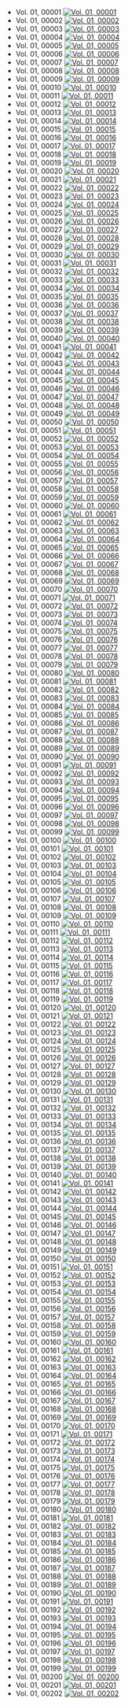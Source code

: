 - Vol. 01, 00001 [ ![Vol. 01, 00001](http://www.homermultitext.org/iipsrv?IIIF=/project/homer/pyramidal/deepzoom/fufolio/camerarius1668/2020a/01_00001.tif/full/150,/0/default.jpg ) ](http://www.homermultitext.org/ict2/index.html?urn=urn:cite2:fufolio:camerarius1668.2020a:01_00001)
- Vol. 01, 00002 [ ![Vol. 01, 00002](http://www.homermultitext.org/iipsrv?IIIF=/project/homer/pyramidal/deepzoom/fufolio/camerarius1668/2020a/01_00002.tif/full/150,/0/default.jpg ) ](http://www.homermultitext.org/ict2/index.html?urn=urn:cite2:fufolio:camerarius1668.2020a:01_00002)
- Vol. 01, 00003 [ ![Vol. 01, 00003](http://www.homermultitext.org/iipsrv?IIIF=/project/homer/pyramidal/deepzoom/fufolio/camerarius1668/2020a/01_00003.tif/full/150,/0/default.jpg ) ](http://www.homermultitext.org/ict2/index.html?urn=urn:cite2:fufolio:camerarius1668.2020a:01_00003)
- Vol. 01, 00004 [ ![Vol. 01, 00004](http://www.homermultitext.org/iipsrv?IIIF=/project/homer/pyramidal/deepzoom/fufolio/camerarius1668/2020a/01_00004.tif/full/150,/0/default.jpg ) ](http://www.homermultitext.org/ict2/index.html?urn=urn:cite2:fufolio:camerarius1668.2020a:01_00004)
- Vol. 01, 00005 [ ![Vol. 01, 00005](http://www.homermultitext.org/iipsrv?IIIF=/project/homer/pyramidal/deepzoom/fufolio/camerarius1668/2020a/01_00005.tif/full/150,/0/default.jpg ) ](http://www.homermultitext.org/ict2/index.html?urn=urn:cite2:fufolio:camerarius1668.2020a:01_00005)
- Vol. 01, 00006 [ ![Vol. 01, 00006](http://www.homermultitext.org/iipsrv?IIIF=/project/homer/pyramidal/deepzoom/fufolio/camerarius1668/2020a/01_00006.tif/full/150,/0/default.jpg ) ](http://www.homermultitext.org/ict2/index.html?urn=urn:cite2:fufolio:camerarius1668.2020a:01_00006)
- Vol. 01, 00007 [ ![Vol. 01, 00007](http://www.homermultitext.org/iipsrv?IIIF=/project/homer/pyramidal/deepzoom/fufolio/camerarius1668/2020a/01_00007.tif/full/150,/0/default.jpg ) ](http://www.homermultitext.org/ict2/index.html?urn=urn:cite2:fufolio:camerarius1668.2020a:01_00007)
- Vol. 01, 00008 [ ![Vol. 01, 00008](http://www.homermultitext.org/iipsrv?IIIF=/project/homer/pyramidal/deepzoom/fufolio/camerarius1668/2020a/01_00008.tif/full/150,/0/default.jpg ) ](http://www.homermultitext.org/ict2/index.html?urn=urn:cite2:fufolio:camerarius1668.2020a:01_00008)
- Vol. 01, 00009 [ ![Vol. 01, 00009](http://www.homermultitext.org/iipsrv?IIIF=/project/homer/pyramidal/deepzoom/fufolio/camerarius1668/2020a/01_00009.tif/full/150,/0/default.jpg ) ](http://www.homermultitext.org/ict2/index.html?urn=urn:cite2:fufolio:camerarius1668.2020a:01_00009)
- Vol. 01, 00010 [ ![Vol. 01, 00010](http://www.homermultitext.org/iipsrv?IIIF=/project/homer/pyramidal/deepzoom/fufolio/camerarius1668/2020a/01_00010.tif/full/150,/0/default.jpg ) ](http://www.homermultitext.org/ict2/index.html?urn=urn:cite2:fufolio:camerarius1668.2020a:01_00010)
- Vol. 01, 00011 [ ![Vol. 01, 00011](http://www.homermultitext.org/iipsrv?IIIF=/project/homer/pyramidal/deepzoom/fufolio/camerarius1668/2020a/01_00011.tif/full/150,/0/default.jpg ) ](http://www.homermultitext.org/ict2/index.html?urn=urn:cite2:fufolio:camerarius1668.2020a:01_00011)
- Vol. 01, 00012 [ ![Vol. 01, 00012](http://www.homermultitext.org/iipsrv?IIIF=/project/homer/pyramidal/deepzoom/fufolio/camerarius1668/2020a/01_00012.tif/full/150,/0/default.jpg ) ](http://www.homermultitext.org/ict2/index.html?urn=urn:cite2:fufolio:camerarius1668.2020a:01_00012)
- Vol. 01, 00013 [ ![Vol. 01, 00013](http://www.homermultitext.org/iipsrv?IIIF=/project/homer/pyramidal/deepzoom/fufolio/camerarius1668/2020a/01_00013.tif/full/150,/0/default.jpg ) ](http://www.homermultitext.org/ict2/index.html?urn=urn:cite2:fufolio:camerarius1668.2020a:01_00013)
- Vol. 01, 00014 [ ![Vol. 01, 00014](http://www.homermultitext.org/iipsrv?IIIF=/project/homer/pyramidal/deepzoom/fufolio/camerarius1668/2020a/01_00014.tif/full/150,/0/default.jpg ) ](http://www.homermultitext.org/ict2/index.html?urn=urn:cite2:fufolio:camerarius1668.2020a:01_00014)
- Vol. 01, 00015 [ ![Vol. 01, 00015](http://www.homermultitext.org/iipsrv?IIIF=/project/homer/pyramidal/deepzoom/fufolio/camerarius1668/2020a/01_00015.tif/full/150,/0/default.jpg ) ](http://www.homermultitext.org/ict2/index.html?urn=urn:cite2:fufolio:camerarius1668.2020a:01_00015)
- Vol. 01, 00016 [ ![Vol. 01, 00016](http://www.homermultitext.org/iipsrv?IIIF=/project/homer/pyramidal/deepzoom/fufolio/camerarius1668/2020a/01_00016.tif/full/150,/0/default.jpg ) ](http://www.homermultitext.org/ict2/index.html?urn=urn:cite2:fufolio:camerarius1668.2020a:01_00016)
- Vol. 01, 00017 [ ![Vol. 01, 00017](http://www.homermultitext.org/iipsrv?IIIF=/project/homer/pyramidal/deepzoom/fufolio/camerarius1668/2020a/01_00017.tif/full/150,/0/default.jpg ) ](http://www.homermultitext.org/ict2/index.html?urn=urn:cite2:fufolio:camerarius1668.2020a:01_00017)
- Vol. 01, 00018 [ ![Vol. 01, 00018](http://www.homermultitext.org/iipsrv?IIIF=/project/homer/pyramidal/deepzoom/fufolio/camerarius1668/2020a/01_00018.tif/full/150,/0/default.jpg ) ](http://www.homermultitext.org/ict2/index.html?urn=urn:cite2:fufolio:camerarius1668.2020a:01_00018)
- Vol. 01, 00019 [ ![Vol. 01, 00019](http://www.homermultitext.org/iipsrv?IIIF=/project/homer/pyramidal/deepzoom/fufolio/camerarius1668/2020a/01_00019.tif/full/150,/0/default.jpg ) ](http://www.homermultitext.org/ict2/index.html?urn=urn:cite2:fufolio:camerarius1668.2020a:01_00019)
- Vol. 01, 00020 [ ![Vol. 01, 00020](http://www.homermultitext.org/iipsrv?IIIF=/project/homer/pyramidal/deepzoom/fufolio/camerarius1668/2020a/01_00020.tif/full/150,/0/default.jpg ) ](http://www.homermultitext.org/ict2/index.html?urn=urn:cite2:fufolio:camerarius1668.2020a:01_00020)
- Vol. 01, 00021 [ ![Vol. 01, 00021](http://www.homermultitext.org/iipsrv?IIIF=/project/homer/pyramidal/deepzoom/fufolio/camerarius1668/2020a/01_00021.tif/full/150,/0/default.jpg ) ](http://www.homermultitext.org/ict2/index.html?urn=urn:cite2:fufolio:camerarius1668.2020a:01_00021)
- Vol. 01, 00022 [ ![Vol. 01, 00022](http://www.homermultitext.org/iipsrv?IIIF=/project/homer/pyramidal/deepzoom/fufolio/camerarius1668/2020a/01_00022.tif/full/150,/0/default.jpg ) ](http://www.homermultitext.org/ict2/index.html?urn=urn:cite2:fufolio:camerarius1668.2020a:01_00022)
- Vol. 01, 00023 [ ![Vol. 01, 00023](http://www.homermultitext.org/iipsrv?IIIF=/project/homer/pyramidal/deepzoom/fufolio/camerarius1668/2020a/01_00023.tif/full/150,/0/default.jpg ) ](http://www.homermultitext.org/ict2/index.html?urn=urn:cite2:fufolio:camerarius1668.2020a:01_00023)
- Vol. 01, 00024 [ ![Vol. 01, 00024](http://www.homermultitext.org/iipsrv?IIIF=/project/homer/pyramidal/deepzoom/fufolio/camerarius1668/2020a/01_00024.tif/full/150,/0/default.jpg ) ](http://www.homermultitext.org/ict2/index.html?urn=urn:cite2:fufolio:camerarius1668.2020a:01_00024)
- Vol. 01, 00025 [ ![Vol. 01, 00025](http://www.homermultitext.org/iipsrv?IIIF=/project/homer/pyramidal/deepzoom/fufolio/camerarius1668/2020a/01_00025.tif/full/150,/0/default.jpg ) ](http://www.homermultitext.org/ict2/index.html?urn=urn:cite2:fufolio:camerarius1668.2020a:01_00025)
- Vol. 01, 00026 [ ![Vol. 01, 00026](http://www.homermultitext.org/iipsrv?IIIF=/project/homer/pyramidal/deepzoom/fufolio/camerarius1668/2020a/01_00026.tif/full/150,/0/default.jpg ) ](http://www.homermultitext.org/ict2/index.html?urn=urn:cite2:fufolio:camerarius1668.2020a:01_00026)
- Vol. 01, 00027 [ ![Vol. 01, 00027](http://www.homermultitext.org/iipsrv?IIIF=/project/homer/pyramidal/deepzoom/fufolio/camerarius1668/2020a/01_00027.tif/full/150,/0/default.jpg ) ](http://www.homermultitext.org/ict2/index.html?urn=urn:cite2:fufolio:camerarius1668.2020a:01_00027)
- Vol. 01, 00028 [ ![Vol. 01, 00028](http://www.homermultitext.org/iipsrv?IIIF=/project/homer/pyramidal/deepzoom/fufolio/camerarius1668/2020a/01_00028.tif/full/150,/0/default.jpg ) ](http://www.homermultitext.org/ict2/index.html?urn=urn:cite2:fufolio:camerarius1668.2020a:01_00028)
- Vol. 01, 00029 [ ![Vol. 01, 00029](http://www.homermultitext.org/iipsrv?IIIF=/project/homer/pyramidal/deepzoom/fufolio/camerarius1668/2020a/01_00029.tif/full/150,/0/default.jpg ) ](http://www.homermultitext.org/ict2/index.html?urn=urn:cite2:fufolio:camerarius1668.2020a:01_00029)
- Vol. 01, 00030 [ ![Vol. 01, 00030](http://www.homermultitext.org/iipsrv?IIIF=/project/homer/pyramidal/deepzoom/fufolio/camerarius1668/2020a/01_00030.tif/full/150,/0/default.jpg ) ](http://www.homermultitext.org/ict2/index.html?urn=urn:cite2:fufolio:camerarius1668.2020a:01_00030)
- Vol. 01, 00031 [ ![Vol. 01, 00031](http://www.homermultitext.org/iipsrv?IIIF=/project/homer/pyramidal/deepzoom/fufolio/camerarius1668/2020a/01_00031.tif/full/150,/0/default.jpg ) ](http://www.homermultitext.org/ict2/index.html?urn=urn:cite2:fufolio:camerarius1668.2020a:01_00031)
- Vol. 01, 00032 [ ![Vol. 01, 00032](http://www.homermultitext.org/iipsrv?IIIF=/project/homer/pyramidal/deepzoom/fufolio/camerarius1668/2020a/01_00032.tif/full/150,/0/default.jpg ) ](http://www.homermultitext.org/ict2/index.html?urn=urn:cite2:fufolio:camerarius1668.2020a:01_00032)
- Vol. 01, 00033 [ ![Vol. 01, 00033](http://www.homermultitext.org/iipsrv?IIIF=/project/homer/pyramidal/deepzoom/fufolio/camerarius1668/2020a/01_00033.tif/full/150,/0/default.jpg ) ](http://www.homermultitext.org/ict2/index.html?urn=urn:cite2:fufolio:camerarius1668.2020a:01_00033)
- Vol. 01, 00034 [ ![Vol. 01, 00034](http://www.homermultitext.org/iipsrv?IIIF=/project/homer/pyramidal/deepzoom/fufolio/camerarius1668/2020a/01_00034.tif/full/150,/0/default.jpg ) ](http://www.homermultitext.org/ict2/index.html?urn=urn:cite2:fufolio:camerarius1668.2020a:01_00034)
- Vol. 01, 00035 [ ![Vol. 01, 00035](http://www.homermultitext.org/iipsrv?IIIF=/project/homer/pyramidal/deepzoom/fufolio/camerarius1668/2020a/01_00035.tif/full/150,/0/default.jpg ) ](http://www.homermultitext.org/ict2/index.html?urn=urn:cite2:fufolio:camerarius1668.2020a:01_00035)
- Vol. 01, 00036 [ ![Vol. 01, 00036](http://www.homermultitext.org/iipsrv?IIIF=/project/homer/pyramidal/deepzoom/fufolio/camerarius1668/2020a/01_00036.tif/full/150,/0/default.jpg ) ](http://www.homermultitext.org/ict2/index.html?urn=urn:cite2:fufolio:camerarius1668.2020a:01_00036)
- Vol. 01, 00037 [ ![Vol. 01, 00037](http://www.homermultitext.org/iipsrv?IIIF=/project/homer/pyramidal/deepzoom/fufolio/camerarius1668/2020a/01_00037.tif/full/150,/0/default.jpg ) ](http://www.homermultitext.org/ict2/index.html?urn=urn:cite2:fufolio:camerarius1668.2020a:01_00037)
- Vol. 01, 00038 [ ![Vol. 01, 00038](http://www.homermultitext.org/iipsrv?IIIF=/project/homer/pyramidal/deepzoom/fufolio/camerarius1668/2020a/01_00038.tif/full/150,/0/default.jpg ) ](http://www.homermultitext.org/ict2/index.html?urn=urn:cite2:fufolio:camerarius1668.2020a:01_00038)
- Vol. 01, 00039 [ ![Vol. 01, 00039](http://www.homermultitext.org/iipsrv?IIIF=/project/homer/pyramidal/deepzoom/fufolio/camerarius1668/2020a/01_00039.tif/full/150,/0/default.jpg ) ](http://www.homermultitext.org/ict2/index.html?urn=urn:cite2:fufolio:camerarius1668.2020a:01_00039)
- Vol. 01, 00040 [ ![Vol. 01, 00040](http://www.homermultitext.org/iipsrv?IIIF=/project/homer/pyramidal/deepzoom/fufolio/camerarius1668/2020a/01_00040.tif/full/150,/0/default.jpg ) ](http://www.homermultitext.org/ict2/index.html?urn=urn:cite2:fufolio:camerarius1668.2020a:01_00040)
- Vol. 01, 00041 [ ![Vol. 01, 00041](http://www.homermultitext.org/iipsrv?IIIF=/project/homer/pyramidal/deepzoom/fufolio/camerarius1668/2020a/01_00041.tif/full/150,/0/default.jpg ) ](http://www.homermultitext.org/ict2/index.html?urn=urn:cite2:fufolio:camerarius1668.2020a:01_00041)
- Vol. 01, 00042 [ ![Vol. 01, 00042](http://www.homermultitext.org/iipsrv?IIIF=/project/homer/pyramidal/deepzoom/fufolio/camerarius1668/2020a/01_00042.tif/full/150,/0/default.jpg ) ](http://www.homermultitext.org/ict2/index.html?urn=urn:cite2:fufolio:camerarius1668.2020a:01_00042)
- Vol. 01, 00043 [ ![Vol. 01, 00043](http://www.homermultitext.org/iipsrv?IIIF=/project/homer/pyramidal/deepzoom/fufolio/camerarius1668/2020a/01_00043.tif/full/150,/0/default.jpg ) ](http://www.homermultitext.org/ict2/index.html?urn=urn:cite2:fufolio:camerarius1668.2020a:01_00043)
- Vol. 01, 00044 [ ![Vol. 01, 00044](http://www.homermultitext.org/iipsrv?IIIF=/project/homer/pyramidal/deepzoom/fufolio/camerarius1668/2020a/01_00044.tif/full/150,/0/default.jpg ) ](http://www.homermultitext.org/ict2/index.html?urn=urn:cite2:fufolio:camerarius1668.2020a:01_00044)
- Vol. 01, 00045 [ ![Vol. 01, 00045](http://www.homermultitext.org/iipsrv?IIIF=/project/homer/pyramidal/deepzoom/fufolio/camerarius1668/2020a/01_00045.tif/full/150,/0/default.jpg ) ](http://www.homermultitext.org/ict2/index.html?urn=urn:cite2:fufolio:camerarius1668.2020a:01_00045)
- Vol. 01, 00046 [ ![Vol. 01, 00046](http://www.homermultitext.org/iipsrv?IIIF=/project/homer/pyramidal/deepzoom/fufolio/camerarius1668/2020a/01_00046.tif/full/150,/0/default.jpg ) ](http://www.homermultitext.org/ict2/index.html?urn=urn:cite2:fufolio:camerarius1668.2020a:01_00046)
- Vol. 01, 00047 [ ![Vol. 01, 00047](http://www.homermultitext.org/iipsrv?IIIF=/project/homer/pyramidal/deepzoom/fufolio/camerarius1668/2020a/01_00047.tif/full/150,/0/default.jpg ) ](http://www.homermultitext.org/ict2/index.html?urn=urn:cite2:fufolio:camerarius1668.2020a:01_00047)
- Vol. 01, 00048 [ ![Vol. 01, 00048](http://www.homermultitext.org/iipsrv?IIIF=/project/homer/pyramidal/deepzoom/fufolio/camerarius1668/2020a/01_00048.tif/full/150,/0/default.jpg ) ](http://www.homermultitext.org/ict2/index.html?urn=urn:cite2:fufolio:camerarius1668.2020a:01_00048)
- Vol. 01, 00049 [ ![Vol. 01, 00049](http://www.homermultitext.org/iipsrv?IIIF=/project/homer/pyramidal/deepzoom/fufolio/camerarius1668/2020a/01_00049.tif/full/150,/0/default.jpg ) ](http://www.homermultitext.org/ict2/index.html?urn=urn:cite2:fufolio:camerarius1668.2020a:01_00049)
- Vol. 01, 00050 [ ![Vol. 01, 00050](http://www.homermultitext.org/iipsrv?IIIF=/project/homer/pyramidal/deepzoom/fufolio/camerarius1668/2020a/01_00050.tif/full/150,/0/default.jpg ) ](http://www.homermultitext.org/ict2/index.html?urn=urn:cite2:fufolio:camerarius1668.2020a:01_00050)
- Vol. 01, 00051 [ ![Vol. 01, 00051](http://www.homermultitext.org/iipsrv?IIIF=/project/homer/pyramidal/deepzoom/fufolio/camerarius1668/2020a/01_00051.tif/full/150,/0/default.jpg ) ](http://www.homermultitext.org/ict2/index.html?urn=urn:cite2:fufolio:camerarius1668.2020a:01_00051)
- Vol. 01, 00052 [ ![Vol. 01, 00052](http://www.homermultitext.org/iipsrv?IIIF=/project/homer/pyramidal/deepzoom/fufolio/camerarius1668/2020a/01_00052.tif/full/150,/0/default.jpg ) ](http://www.homermultitext.org/ict2/index.html?urn=urn:cite2:fufolio:camerarius1668.2020a:01_00052)
- Vol. 01, 00053 [ ![Vol. 01, 00053](http://www.homermultitext.org/iipsrv?IIIF=/project/homer/pyramidal/deepzoom/fufolio/camerarius1668/2020a/01_00053.tif/full/150,/0/default.jpg ) ](http://www.homermultitext.org/ict2/index.html?urn=urn:cite2:fufolio:camerarius1668.2020a:01_00053)
- Vol. 01, 00054 [ ![Vol. 01, 00054](http://www.homermultitext.org/iipsrv?IIIF=/project/homer/pyramidal/deepzoom/fufolio/camerarius1668/2020a/01_00054.tif/full/150,/0/default.jpg ) ](http://www.homermultitext.org/ict2/index.html?urn=urn:cite2:fufolio:camerarius1668.2020a:01_00054)
- Vol. 01, 00055 [ ![Vol. 01, 00055](http://www.homermultitext.org/iipsrv?IIIF=/project/homer/pyramidal/deepzoom/fufolio/camerarius1668/2020a/01_00055.tif/full/150,/0/default.jpg ) ](http://www.homermultitext.org/ict2/index.html?urn=urn:cite2:fufolio:camerarius1668.2020a:01_00055)
- Vol. 01, 00056 [ ![Vol. 01, 00056](http://www.homermultitext.org/iipsrv?IIIF=/project/homer/pyramidal/deepzoom/fufolio/camerarius1668/2020a/01_00056.tif/full/150,/0/default.jpg ) ](http://www.homermultitext.org/ict2/index.html?urn=urn:cite2:fufolio:camerarius1668.2020a:01_00056)
- Vol. 01, 00057 [ ![Vol. 01, 00057](http://www.homermultitext.org/iipsrv?IIIF=/project/homer/pyramidal/deepzoom/fufolio/camerarius1668/2020a/01_00057.tif/full/150,/0/default.jpg ) ](http://www.homermultitext.org/ict2/index.html?urn=urn:cite2:fufolio:camerarius1668.2020a:01_00057)
- Vol. 01, 00058 [ ![Vol. 01, 00058](http://www.homermultitext.org/iipsrv?IIIF=/project/homer/pyramidal/deepzoom/fufolio/camerarius1668/2020a/01_00058.tif/full/150,/0/default.jpg ) ](http://www.homermultitext.org/ict2/index.html?urn=urn:cite2:fufolio:camerarius1668.2020a:01_00058)
- Vol. 01, 00059 [ ![Vol. 01, 00059](http://www.homermultitext.org/iipsrv?IIIF=/project/homer/pyramidal/deepzoom/fufolio/camerarius1668/2020a/01_00059.tif/full/150,/0/default.jpg ) ](http://www.homermultitext.org/ict2/index.html?urn=urn:cite2:fufolio:camerarius1668.2020a:01_00059)
- Vol. 01, 00060 [ ![Vol. 01, 00060](http://www.homermultitext.org/iipsrv?IIIF=/project/homer/pyramidal/deepzoom/fufolio/camerarius1668/2020a/01_00060.tif/full/150,/0/default.jpg ) ](http://www.homermultitext.org/ict2/index.html?urn=urn:cite2:fufolio:camerarius1668.2020a:01_00060)
- Vol. 01, 00061 [ ![Vol. 01, 00061](http://www.homermultitext.org/iipsrv?IIIF=/project/homer/pyramidal/deepzoom/fufolio/camerarius1668/2020a/01_00061.tif/full/150,/0/default.jpg ) ](http://www.homermultitext.org/ict2/index.html?urn=urn:cite2:fufolio:camerarius1668.2020a:01_00061)
- Vol. 01, 00062 [ ![Vol. 01, 00062](http://www.homermultitext.org/iipsrv?IIIF=/project/homer/pyramidal/deepzoom/fufolio/camerarius1668/2020a/01_00062.tif/full/150,/0/default.jpg ) ](http://www.homermultitext.org/ict2/index.html?urn=urn:cite2:fufolio:camerarius1668.2020a:01_00062)
- Vol. 01, 00063 [ ![Vol. 01, 00063](http://www.homermultitext.org/iipsrv?IIIF=/project/homer/pyramidal/deepzoom/fufolio/camerarius1668/2020a/01_00063.tif/full/150,/0/default.jpg ) ](http://www.homermultitext.org/ict2/index.html?urn=urn:cite2:fufolio:camerarius1668.2020a:01_00063)
- Vol. 01, 00064 [ ![Vol. 01, 00064](http://www.homermultitext.org/iipsrv?IIIF=/project/homer/pyramidal/deepzoom/fufolio/camerarius1668/2020a/01_00064.tif/full/150,/0/default.jpg ) ](http://www.homermultitext.org/ict2/index.html?urn=urn:cite2:fufolio:camerarius1668.2020a:01_00064)
- Vol. 01, 00065 [ ![Vol. 01, 00065](http://www.homermultitext.org/iipsrv?IIIF=/project/homer/pyramidal/deepzoom/fufolio/camerarius1668/2020a/01_00065.tif/full/150,/0/default.jpg ) ](http://www.homermultitext.org/ict2/index.html?urn=urn:cite2:fufolio:camerarius1668.2020a:01_00065)
- Vol. 01, 00066 [ ![Vol. 01, 00066](http://www.homermultitext.org/iipsrv?IIIF=/project/homer/pyramidal/deepzoom/fufolio/camerarius1668/2020a/01_00066.tif/full/150,/0/default.jpg ) ](http://www.homermultitext.org/ict2/index.html?urn=urn:cite2:fufolio:camerarius1668.2020a:01_00066)
- Vol. 01, 00067 [ ![Vol. 01, 00067](http://www.homermultitext.org/iipsrv?IIIF=/project/homer/pyramidal/deepzoom/fufolio/camerarius1668/2020a/01_00067.tif/full/150,/0/default.jpg ) ](http://www.homermultitext.org/ict2/index.html?urn=urn:cite2:fufolio:camerarius1668.2020a:01_00067)
- Vol. 01, 00068 [ ![Vol. 01, 00068](http://www.homermultitext.org/iipsrv?IIIF=/project/homer/pyramidal/deepzoom/fufolio/camerarius1668/2020a/01_00068.tif/full/150,/0/default.jpg ) ](http://www.homermultitext.org/ict2/index.html?urn=urn:cite2:fufolio:camerarius1668.2020a:01_00068)
- Vol. 01, 00069 [ ![Vol. 01, 00069](http://www.homermultitext.org/iipsrv?IIIF=/project/homer/pyramidal/deepzoom/fufolio/camerarius1668/2020a/01_00069.tif/full/150,/0/default.jpg ) ](http://www.homermultitext.org/ict2/index.html?urn=urn:cite2:fufolio:camerarius1668.2020a:01_00069)
- Vol. 01, 00070 [ ![Vol. 01, 00070](http://www.homermultitext.org/iipsrv?IIIF=/project/homer/pyramidal/deepzoom/fufolio/camerarius1668/2020a/01_00070.tif/full/150,/0/default.jpg ) ](http://www.homermultitext.org/ict2/index.html?urn=urn:cite2:fufolio:camerarius1668.2020a:01_00070)
- Vol. 01, 00071 [ ![Vol. 01, 00071](http://www.homermultitext.org/iipsrv?IIIF=/project/homer/pyramidal/deepzoom/fufolio/camerarius1668/2020a/01_00071.tif/full/150,/0/default.jpg ) ](http://www.homermultitext.org/ict2/index.html?urn=urn:cite2:fufolio:camerarius1668.2020a:01_00071)
- Vol. 01, 00072 [ ![Vol. 01, 00072](http://www.homermultitext.org/iipsrv?IIIF=/project/homer/pyramidal/deepzoom/fufolio/camerarius1668/2020a/01_00072.tif/full/150,/0/default.jpg ) ](http://www.homermultitext.org/ict2/index.html?urn=urn:cite2:fufolio:camerarius1668.2020a:01_00072)
- Vol. 01, 00073 [ ![Vol. 01, 00073](http://www.homermultitext.org/iipsrv?IIIF=/project/homer/pyramidal/deepzoom/fufolio/camerarius1668/2020a/01_00073.tif/full/150,/0/default.jpg ) ](http://www.homermultitext.org/ict2/index.html?urn=urn:cite2:fufolio:camerarius1668.2020a:01_00073)
- Vol. 01, 00074 [ ![Vol. 01, 00074](http://www.homermultitext.org/iipsrv?IIIF=/project/homer/pyramidal/deepzoom/fufolio/camerarius1668/2020a/01_00074.tif/full/150,/0/default.jpg ) ](http://www.homermultitext.org/ict2/index.html?urn=urn:cite2:fufolio:camerarius1668.2020a:01_00074)
- Vol. 01, 00075 [ ![Vol. 01, 00075](http://www.homermultitext.org/iipsrv?IIIF=/project/homer/pyramidal/deepzoom/fufolio/camerarius1668/2020a/01_00075.tif/full/150,/0/default.jpg ) ](http://www.homermultitext.org/ict2/index.html?urn=urn:cite2:fufolio:camerarius1668.2020a:01_00075)
- Vol. 01, 00076 [ ![Vol. 01, 00076](http://www.homermultitext.org/iipsrv?IIIF=/project/homer/pyramidal/deepzoom/fufolio/camerarius1668/2020a/01_00076.tif/full/150,/0/default.jpg ) ](http://www.homermultitext.org/ict2/index.html?urn=urn:cite2:fufolio:camerarius1668.2020a:01_00076)
- Vol. 01, 00077 [ ![Vol. 01, 00077](http://www.homermultitext.org/iipsrv?IIIF=/project/homer/pyramidal/deepzoom/fufolio/camerarius1668/2020a/01_00077.tif/full/150,/0/default.jpg ) ](http://www.homermultitext.org/ict2/index.html?urn=urn:cite2:fufolio:camerarius1668.2020a:01_00077)
- Vol. 01, 00078 [ ![Vol. 01, 00078](http://www.homermultitext.org/iipsrv?IIIF=/project/homer/pyramidal/deepzoom/fufolio/camerarius1668/2020a/01_00078.tif/full/150,/0/default.jpg ) ](http://www.homermultitext.org/ict2/index.html?urn=urn:cite2:fufolio:camerarius1668.2020a:01_00078)
- Vol. 01, 00079 [ ![Vol. 01, 00079](http://www.homermultitext.org/iipsrv?IIIF=/project/homer/pyramidal/deepzoom/fufolio/camerarius1668/2020a/01_00079.tif/full/150,/0/default.jpg ) ](http://www.homermultitext.org/ict2/index.html?urn=urn:cite2:fufolio:camerarius1668.2020a:01_00079)
- Vol. 01, 00080 [ ![Vol. 01, 00080](http://www.homermultitext.org/iipsrv?IIIF=/project/homer/pyramidal/deepzoom/fufolio/camerarius1668/2020a/01_00080.tif/full/150,/0/default.jpg ) ](http://www.homermultitext.org/ict2/index.html?urn=urn:cite2:fufolio:camerarius1668.2020a:01_00080)
- Vol. 01, 00081 [ ![Vol. 01, 00081](http://www.homermultitext.org/iipsrv?IIIF=/project/homer/pyramidal/deepzoom/fufolio/camerarius1668/2020a/01_00081.tif/full/150,/0/default.jpg ) ](http://www.homermultitext.org/ict2/index.html?urn=urn:cite2:fufolio:camerarius1668.2020a:01_00081)
- Vol. 01, 00082 [ ![Vol. 01, 00082](http://www.homermultitext.org/iipsrv?IIIF=/project/homer/pyramidal/deepzoom/fufolio/camerarius1668/2020a/01_00082.tif/full/150,/0/default.jpg ) ](http://www.homermultitext.org/ict2/index.html?urn=urn:cite2:fufolio:camerarius1668.2020a:01_00082)
- Vol. 01, 00083 [ ![Vol. 01, 00083](http://www.homermultitext.org/iipsrv?IIIF=/project/homer/pyramidal/deepzoom/fufolio/camerarius1668/2020a/01_00083.tif/full/150,/0/default.jpg ) ](http://www.homermultitext.org/ict2/index.html?urn=urn:cite2:fufolio:camerarius1668.2020a:01_00083)
- Vol. 01, 00084 [ ![Vol. 01, 00084](http://www.homermultitext.org/iipsrv?IIIF=/project/homer/pyramidal/deepzoom/fufolio/camerarius1668/2020a/01_00084.tif/full/150,/0/default.jpg ) ](http://www.homermultitext.org/ict2/index.html?urn=urn:cite2:fufolio:camerarius1668.2020a:01_00084)
- Vol. 01, 00085 [ ![Vol. 01, 00085](http://www.homermultitext.org/iipsrv?IIIF=/project/homer/pyramidal/deepzoom/fufolio/camerarius1668/2020a/01_00085.tif/full/150,/0/default.jpg ) ](http://www.homermultitext.org/ict2/index.html?urn=urn:cite2:fufolio:camerarius1668.2020a:01_00085)
- Vol. 01, 00086 [ ![Vol. 01, 00086](http://www.homermultitext.org/iipsrv?IIIF=/project/homer/pyramidal/deepzoom/fufolio/camerarius1668/2020a/01_00086.tif/full/150,/0/default.jpg ) ](http://www.homermultitext.org/ict2/index.html?urn=urn:cite2:fufolio:camerarius1668.2020a:01_00086)
- Vol. 01, 00087 [ ![Vol. 01, 00087](http://www.homermultitext.org/iipsrv?IIIF=/project/homer/pyramidal/deepzoom/fufolio/camerarius1668/2020a/01_00087.tif/full/150,/0/default.jpg ) ](http://www.homermultitext.org/ict2/index.html?urn=urn:cite2:fufolio:camerarius1668.2020a:01_00087)
- Vol. 01, 00088 [ ![Vol. 01, 00088](http://www.homermultitext.org/iipsrv?IIIF=/project/homer/pyramidal/deepzoom/fufolio/camerarius1668/2020a/01_00088.tif/full/150,/0/default.jpg ) ](http://www.homermultitext.org/ict2/index.html?urn=urn:cite2:fufolio:camerarius1668.2020a:01_00088)
- Vol. 01, 00089 [ ![Vol. 01, 00089](http://www.homermultitext.org/iipsrv?IIIF=/project/homer/pyramidal/deepzoom/fufolio/camerarius1668/2020a/01_00089.tif/full/150,/0/default.jpg ) ](http://www.homermultitext.org/ict2/index.html?urn=urn:cite2:fufolio:camerarius1668.2020a:01_00089)
- Vol. 01, 00090 [ ![Vol. 01, 00090](http://www.homermultitext.org/iipsrv?IIIF=/project/homer/pyramidal/deepzoom/fufolio/camerarius1668/2020a/01_00090.tif/full/150,/0/default.jpg ) ](http://www.homermultitext.org/ict2/index.html?urn=urn:cite2:fufolio:camerarius1668.2020a:01_00090)
- Vol. 01, 00091 [ ![Vol. 01, 00091](http://www.homermultitext.org/iipsrv?IIIF=/project/homer/pyramidal/deepzoom/fufolio/camerarius1668/2020a/01_00091.tif/full/150,/0/default.jpg ) ](http://www.homermultitext.org/ict2/index.html?urn=urn:cite2:fufolio:camerarius1668.2020a:01_00091)
- Vol. 01, 00092 [ ![Vol. 01, 00092](http://www.homermultitext.org/iipsrv?IIIF=/project/homer/pyramidal/deepzoom/fufolio/camerarius1668/2020a/01_00092.tif/full/150,/0/default.jpg ) ](http://www.homermultitext.org/ict2/index.html?urn=urn:cite2:fufolio:camerarius1668.2020a:01_00092)
- Vol. 01, 00093 [ ![Vol. 01, 00093](http://www.homermultitext.org/iipsrv?IIIF=/project/homer/pyramidal/deepzoom/fufolio/camerarius1668/2020a/01_00093.tif/full/150,/0/default.jpg ) ](http://www.homermultitext.org/ict2/index.html?urn=urn:cite2:fufolio:camerarius1668.2020a:01_00093)
- Vol. 01, 00094 [ ![Vol. 01, 00094](http://www.homermultitext.org/iipsrv?IIIF=/project/homer/pyramidal/deepzoom/fufolio/camerarius1668/2020a/01_00094.tif/full/150,/0/default.jpg ) ](http://www.homermultitext.org/ict2/index.html?urn=urn:cite2:fufolio:camerarius1668.2020a:01_00094)
- Vol. 01, 00095 [ ![Vol. 01, 00095](http://www.homermultitext.org/iipsrv?IIIF=/project/homer/pyramidal/deepzoom/fufolio/camerarius1668/2020a/01_00095.tif/full/150,/0/default.jpg ) ](http://www.homermultitext.org/ict2/index.html?urn=urn:cite2:fufolio:camerarius1668.2020a:01_00095)
- Vol. 01, 00096 [ ![Vol. 01, 00096](http://www.homermultitext.org/iipsrv?IIIF=/project/homer/pyramidal/deepzoom/fufolio/camerarius1668/2020a/01_00096.tif/full/150,/0/default.jpg ) ](http://www.homermultitext.org/ict2/index.html?urn=urn:cite2:fufolio:camerarius1668.2020a:01_00096)
- Vol. 01, 00097 [ ![Vol. 01, 00097](http://www.homermultitext.org/iipsrv?IIIF=/project/homer/pyramidal/deepzoom/fufolio/camerarius1668/2020a/01_00097.tif/full/150,/0/default.jpg ) ](http://www.homermultitext.org/ict2/index.html?urn=urn:cite2:fufolio:camerarius1668.2020a:01_00097)
- Vol. 01, 00098 [ ![Vol. 01, 00098](http://www.homermultitext.org/iipsrv?IIIF=/project/homer/pyramidal/deepzoom/fufolio/camerarius1668/2020a/01_00098.tif/full/150,/0/default.jpg ) ](http://www.homermultitext.org/ict2/index.html?urn=urn:cite2:fufolio:camerarius1668.2020a:01_00098)
- Vol. 01, 00099 [ ![Vol. 01, 00099](http://www.homermultitext.org/iipsrv?IIIF=/project/homer/pyramidal/deepzoom/fufolio/camerarius1668/2020a/01_00099.tif/full/150,/0/default.jpg ) ](http://www.homermultitext.org/ict2/index.html?urn=urn:cite2:fufolio:camerarius1668.2020a:01_00099)
- Vol. 01, 00100 [ ![Vol. 01, 00100](http://www.homermultitext.org/iipsrv?IIIF=/project/homer/pyramidal/deepzoom/fufolio/camerarius1668/2020a/01_00100.tif/full/150,/0/default.jpg ) ](http://www.homermultitext.org/ict2/index.html?urn=urn:cite2:fufolio:camerarius1668.2020a:01_00100)
- Vol. 01, 00101 [ ![Vol. 01, 00101](http://www.homermultitext.org/iipsrv?IIIF=/project/homer/pyramidal/deepzoom/fufolio/camerarius1668/2020a/01_00101.tif/full/150,/0/default.jpg ) ](http://www.homermultitext.org/ict2/index.html?urn=urn:cite2:fufolio:camerarius1668.2020a:01_00101)
- Vol. 01, 00102 [ ![Vol. 01, 00102](http://www.homermultitext.org/iipsrv?IIIF=/project/homer/pyramidal/deepzoom/fufolio/camerarius1668/2020a/01_00102.tif/full/150,/0/default.jpg ) ](http://www.homermultitext.org/ict2/index.html?urn=urn:cite2:fufolio:camerarius1668.2020a:01_00102)
- Vol. 01, 00103 [ ![Vol. 01, 00103](http://www.homermultitext.org/iipsrv?IIIF=/project/homer/pyramidal/deepzoom/fufolio/camerarius1668/2020a/01_00103.tif/full/150,/0/default.jpg ) ](http://www.homermultitext.org/ict2/index.html?urn=urn:cite2:fufolio:camerarius1668.2020a:01_00103)
- Vol. 01, 00104 [ ![Vol. 01, 00104](http://www.homermultitext.org/iipsrv?IIIF=/project/homer/pyramidal/deepzoom/fufolio/camerarius1668/2020a/01_00104.tif/full/150,/0/default.jpg ) ](http://www.homermultitext.org/ict2/index.html?urn=urn:cite2:fufolio:camerarius1668.2020a:01_00104)
- Vol. 01, 00105 [ ![Vol. 01, 00105](http://www.homermultitext.org/iipsrv?IIIF=/project/homer/pyramidal/deepzoom/fufolio/camerarius1668/2020a/01_00105.tif/full/150,/0/default.jpg ) ](http://www.homermultitext.org/ict2/index.html?urn=urn:cite2:fufolio:camerarius1668.2020a:01_00105)
- Vol. 01, 00106 [ ![Vol. 01, 00106](http://www.homermultitext.org/iipsrv?IIIF=/project/homer/pyramidal/deepzoom/fufolio/camerarius1668/2020a/01_00106.tif/full/150,/0/default.jpg ) ](http://www.homermultitext.org/ict2/index.html?urn=urn:cite2:fufolio:camerarius1668.2020a:01_00106)
- Vol. 01, 00107 [ ![Vol. 01, 00107](http://www.homermultitext.org/iipsrv?IIIF=/project/homer/pyramidal/deepzoom/fufolio/camerarius1668/2020a/01_00107.tif/full/150,/0/default.jpg ) ](http://www.homermultitext.org/ict2/index.html?urn=urn:cite2:fufolio:camerarius1668.2020a:01_00107)
- Vol. 01, 00108 [ ![Vol. 01, 00108](http://www.homermultitext.org/iipsrv?IIIF=/project/homer/pyramidal/deepzoom/fufolio/camerarius1668/2020a/01_00108.tif/full/150,/0/default.jpg ) ](http://www.homermultitext.org/ict2/index.html?urn=urn:cite2:fufolio:camerarius1668.2020a:01_00108)
- Vol. 01, 00109 [ ![Vol. 01, 00109](http://www.homermultitext.org/iipsrv?IIIF=/project/homer/pyramidal/deepzoom/fufolio/camerarius1668/2020a/01_00109.tif/full/150,/0/default.jpg ) ](http://www.homermultitext.org/ict2/index.html?urn=urn:cite2:fufolio:camerarius1668.2020a:01_00109)
- Vol. 01, 00110 [ ![Vol. 01, 00110](http://www.homermultitext.org/iipsrv?IIIF=/project/homer/pyramidal/deepzoom/fufolio/camerarius1668/2020a/01_00110.tif/full/150,/0/default.jpg ) ](http://www.homermultitext.org/ict2/index.html?urn=urn:cite2:fufolio:camerarius1668.2020a:01_00110)
- Vol. 01, 00111 [ ![Vol. 01, 00111](http://www.homermultitext.org/iipsrv?IIIF=/project/homer/pyramidal/deepzoom/fufolio/camerarius1668/2020a/01_00111.tif/full/150,/0/default.jpg ) ](http://www.homermultitext.org/ict2/index.html?urn=urn:cite2:fufolio:camerarius1668.2020a:01_00111)
- Vol. 01, 00112 [ ![Vol. 01, 00112](http://www.homermultitext.org/iipsrv?IIIF=/project/homer/pyramidal/deepzoom/fufolio/camerarius1668/2020a/01_00112.tif/full/150,/0/default.jpg ) ](http://www.homermultitext.org/ict2/index.html?urn=urn:cite2:fufolio:camerarius1668.2020a:01_00112)
- Vol. 01, 00113 [ ![Vol. 01, 00113](http://www.homermultitext.org/iipsrv?IIIF=/project/homer/pyramidal/deepzoom/fufolio/camerarius1668/2020a/01_00113.tif/full/150,/0/default.jpg ) ](http://www.homermultitext.org/ict2/index.html?urn=urn:cite2:fufolio:camerarius1668.2020a:01_00113)
- Vol. 01, 00114 [ ![Vol. 01, 00114](http://www.homermultitext.org/iipsrv?IIIF=/project/homer/pyramidal/deepzoom/fufolio/camerarius1668/2020a/01_00114.tif/full/150,/0/default.jpg ) ](http://www.homermultitext.org/ict2/index.html?urn=urn:cite2:fufolio:camerarius1668.2020a:01_00114)
- Vol. 01, 00115 [ ![Vol. 01, 00115](http://www.homermultitext.org/iipsrv?IIIF=/project/homer/pyramidal/deepzoom/fufolio/camerarius1668/2020a/01_00115.tif/full/150,/0/default.jpg ) ](http://www.homermultitext.org/ict2/index.html?urn=urn:cite2:fufolio:camerarius1668.2020a:01_00115)
- Vol. 01, 00116 [ ![Vol. 01, 00116](http://www.homermultitext.org/iipsrv?IIIF=/project/homer/pyramidal/deepzoom/fufolio/camerarius1668/2020a/01_00116.tif/full/150,/0/default.jpg ) ](http://www.homermultitext.org/ict2/index.html?urn=urn:cite2:fufolio:camerarius1668.2020a:01_00116)
- Vol. 01, 00117 [ ![Vol. 01, 00117](http://www.homermultitext.org/iipsrv?IIIF=/project/homer/pyramidal/deepzoom/fufolio/camerarius1668/2020a/01_00117.tif/full/150,/0/default.jpg ) ](http://www.homermultitext.org/ict2/index.html?urn=urn:cite2:fufolio:camerarius1668.2020a:01_00117)
- Vol. 01, 00118 [ ![Vol. 01, 00118](http://www.homermultitext.org/iipsrv?IIIF=/project/homer/pyramidal/deepzoom/fufolio/camerarius1668/2020a/01_00118.tif/full/150,/0/default.jpg ) ](http://www.homermultitext.org/ict2/index.html?urn=urn:cite2:fufolio:camerarius1668.2020a:01_00118)
- Vol. 01, 00119 [ ![Vol. 01, 00119](http://www.homermultitext.org/iipsrv?IIIF=/project/homer/pyramidal/deepzoom/fufolio/camerarius1668/2020a/01_00119.tif/full/150,/0/default.jpg ) ](http://www.homermultitext.org/ict2/index.html?urn=urn:cite2:fufolio:camerarius1668.2020a:01_00119)
- Vol. 01, 00120 [ ![Vol. 01, 00120](http://www.homermultitext.org/iipsrv?IIIF=/project/homer/pyramidal/deepzoom/fufolio/camerarius1668/2020a/01_00120.tif/full/150,/0/default.jpg ) ](http://www.homermultitext.org/ict2/index.html?urn=urn:cite2:fufolio:camerarius1668.2020a:01_00120)
- Vol. 01, 00121 [ ![Vol. 01, 00121](http://www.homermultitext.org/iipsrv?IIIF=/project/homer/pyramidal/deepzoom/fufolio/camerarius1668/2020a/01_00121.tif/full/150,/0/default.jpg ) ](http://www.homermultitext.org/ict2/index.html?urn=urn:cite2:fufolio:camerarius1668.2020a:01_00121)
- Vol. 01, 00122 [ ![Vol. 01, 00122](http://www.homermultitext.org/iipsrv?IIIF=/project/homer/pyramidal/deepzoom/fufolio/camerarius1668/2020a/01_00122.tif/full/150,/0/default.jpg ) ](http://www.homermultitext.org/ict2/index.html?urn=urn:cite2:fufolio:camerarius1668.2020a:01_00122)
- Vol. 01, 00123 [ ![Vol. 01, 00123](http://www.homermultitext.org/iipsrv?IIIF=/project/homer/pyramidal/deepzoom/fufolio/camerarius1668/2020a/01_00123.tif/full/150,/0/default.jpg ) ](http://www.homermultitext.org/ict2/index.html?urn=urn:cite2:fufolio:camerarius1668.2020a:01_00123)
- Vol. 01, 00124 [ ![Vol. 01, 00124](http://www.homermultitext.org/iipsrv?IIIF=/project/homer/pyramidal/deepzoom/fufolio/camerarius1668/2020a/01_00124.tif/full/150,/0/default.jpg ) ](http://www.homermultitext.org/ict2/index.html?urn=urn:cite2:fufolio:camerarius1668.2020a:01_00124)
- Vol. 01, 00125 [ ![Vol. 01, 00125](http://www.homermultitext.org/iipsrv?IIIF=/project/homer/pyramidal/deepzoom/fufolio/camerarius1668/2020a/01_00125.tif/full/150,/0/default.jpg ) ](http://www.homermultitext.org/ict2/index.html?urn=urn:cite2:fufolio:camerarius1668.2020a:01_00125)
- Vol. 01, 00126 [ ![Vol. 01, 00126](http://www.homermultitext.org/iipsrv?IIIF=/project/homer/pyramidal/deepzoom/fufolio/camerarius1668/2020a/01_00126.tif/full/150,/0/default.jpg ) ](http://www.homermultitext.org/ict2/index.html?urn=urn:cite2:fufolio:camerarius1668.2020a:01_00126)
- Vol. 01, 00127 [ ![Vol. 01, 00127](http://www.homermultitext.org/iipsrv?IIIF=/project/homer/pyramidal/deepzoom/fufolio/camerarius1668/2020a/01_00127.tif/full/150,/0/default.jpg ) ](http://www.homermultitext.org/ict2/index.html?urn=urn:cite2:fufolio:camerarius1668.2020a:01_00127)
- Vol. 01, 00128 [ ![Vol. 01, 00128](http://www.homermultitext.org/iipsrv?IIIF=/project/homer/pyramidal/deepzoom/fufolio/camerarius1668/2020a/01_00128.tif/full/150,/0/default.jpg ) ](http://www.homermultitext.org/ict2/index.html?urn=urn:cite2:fufolio:camerarius1668.2020a:01_00128)
- Vol. 01, 00129 [ ![Vol. 01, 00129](http://www.homermultitext.org/iipsrv?IIIF=/project/homer/pyramidal/deepzoom/fufolio/camerarius1668/2020a/01_00129.tif/full/150,/0/default.jpg ) ](http://www.homermultitext.org/ict2/index.html?urn=urn:cite2:fufolio:camerarius1668.2020a:01_00129)
- Vol. 01, 00130 [ ![Vol. 01, 00130](http://www.homermultitext.org/iipsrv?IIIF=/project/homer/pyramidal/deepzoom/fufolio/camerarius1668/2020a/01_00130.tif/full/150,/0/default.jpg ) ](http://www.homermultitext.org/ict2/index.html?urn=urn:cite2:fufolio:camerarius1668.2020a:01_00130)
- Vol. 01, 00131 [ ![Vol. 01, 00131](http://www.homermultitext.org/iipsrv?IIIF=/project/homer/pyramidal/deepzoom/fufolio/camerarius1668/2020a/01_00131.tif/full/150,/0/default.jpg ) ](http://www.homermultitext.org/ict2/index.html?urn=urn:cite2:fufolio:camerarius1668.2020a:01_00131)
- Vol. 01, 00132 [ ![Vol. 01, 00132](http://www.homermultitext.org/iipsrv?IIIF=/project/homer/pyramidal/deepzoom/fufolio/camerarius1668/2020a/01_00132.tif/full/150,/0/default.jpg ) ](http://www.homermultitext.org/ict2/index.html?urn=urn:cite2:fufolio:camerarius1668.2020a:01_00132)
- Vol. 01, 00133 [ ![Vol. 01, 00133](http://www.homermultitext.org/iipsrv?IIIF=/project/homer/pyramidal/deepzoom/fufolio/camerarius1668/2020a/01_00133.tif/full/150,/0/default.jpg ) ](http://www.homermultitext.org/ict2/index.html?urn=urn:cite2:fufolio:camerarius1668.2020a:01_00133)
- Vol. 01, 00134 [ ![Vol. 01, 00134](http://www.homermultitext.org/iipsrv?IIIF=/project/homer/pyramidal/deepzoom/fufolio/camerarius1668/2020a/01_00134.tif/full/150,/0/default.jpg ) ](http://www.homermultitext.org/ict2/index.html?urn=urn:cite2:fufolio:camerarius1668.2020a:01_00134)
- Vol. 01, 00135 [ ![Vol. 01, 00135](http://www.homermultitext.org/iipsrv?IIIF=/project/homer/pyramidal/deepzoom/fufolio/camerarius1668/2020a/01_00135.tif/full/150,/0/default.jpg ) ](http://www.homermultitext.org/ict2/index.html?urn=urn:cite2:fufolio:camerarius1668.2020a:01_00135)
- Vol. 01, 00136 [ ![Vol. 01, 00136](http://www.homermultitext.org/iipsrv?IIIF=/project/homer/pyramidal/deepzoom/fufolio/camerarius1668/2020a/01_00136.tif/full/150,/0/default.jpg ) ](http://www.homermultitext.org/ict2/index.html?urn=urn:cite2:fufolio:camerarius1668.2020a:01_00136)
- Vol. 01, 00137 [ ![Vol. 01, 00137](http://www.homermultitext.org/iipsrv?IIIF=/project/homer/pyramidal/deepzoom/fufolio/camerarius1668/2020a/01_00137.tif/full/150,/0/default.jpg ) ](http://www.homermultitext.org/ict2/index.html?urn=urn:cite2:fufolio:camerarius1668.2020a:01_00137)
- Vol. 01, 00138 [ ![Vol. 01, 00138](http://www.homermultitext.org/iipsrv?IIIF=/project/homer/pyramidal/deepzoom/fufolio/camerarius1668/2020a/01_00138.tif/full/150,/0/default.jpg ) ](http://www.homermultitext.org/ict2/index.html?urn=urn:cite2:fufolio:camerarius1668.2020a:01_00138)
- Vol. 01, 00139 [ ![Vol. 01, 00139](http://www.homermultitext.org/iipsrv?IIIF=/project/homer/pyramidal/deepzoom/fufolio/camerarius1668/2020a/01_00139.tif/full/150,/0/default.jpg ) ](http://www.homermultitext.org/ict2/index.html?urn=urn:cite2:fufolio:camerarius1668.2020a:01_00139)
- Vol. 01, 00140 [ ![Vol. 01, 00140](http://www.homermultitext.org/iipsrv?IIIF=/project/homer/pyramidal/deepzoom/fufolio/camerarius1668/2020a/01_00140.tif/full/150,/0/default.jpg ) ](http://www.homermultitext.org/ict2/index.html?urn=urn:cite2:fufolio:camerarius1668.2020a:01_00140)
- Vol. 01, 00141 [ ![Vol. 01, 00141](http://www.homermultitext.org/iipsrv?IIIF=/project/homer/pyramidal/deepzoom/fufolio/camerarius1668/2020a/01_00141.tif/full/150,/0/default.jpg ) ](http://www.homermultitext.org/ict2/index.html?urn=urn:cite2:fufolio:camerarius1668.2020a:01_00141)
- Vol. 01, 00142 [ ![Vol. 01, 00142](http://www.homermultitext.org/iipsrv?IIIF=/project/homer/pyramidal/deepzoom/fufolio/camerarius1668/2020a/01_00142.tif/full/150,/0/default.jpg ) ](http://www.homermultitext.org/ict2/index.html?urn=urn:cite2:fufolio:camerarius1668.2020a:01_00142)
- Vol. 01, 00143 [ ![Vol. 01, 00143](http://www.homermultitext.org/iipsrv?IIIF=/project/homer/pyramidal/deepzoom/fufolio/camerarius1668/2020a/01_00143.tif/full/150,/0/default.jpg ) ](http://www.homermultitext.org/ict2/index.html?urn=urn:cite2:fufolio:camerarius1668.2020a:01_00143)
- Vol. 01, 00144 [ ![Vol. 01, 00144](http://www.homermultitext.org/iipsrv?IIIF=/project/homer/pyramidal/deepzoom/fufolio/camerarius1668/2020a/01_00144.tif/full/150,/0/default.jpg ) ](http://www.homermultitext.org/ict2/index.html?urn=urn:cite2:fufolio:camerarius1668.2020a:01_00144)
- Vol. 01, 00145 [ ![Vol. 01, 00145](http://www.homermultitext.org/iipsrv?IIIF=/project/homer/pyramidal/deepzoom/fufolio/camerarius1668/2020a/01_00145.tif/full/150,/0/default.jpg ) ](http://www.homermultitext.org/ict2/index.html?urn=urn:cite2:fufolio:camerarius1668.2020a:01_00145)
- Vol. 01, 00146 [ ![Vol. 01, 00146](http://www.homermultitext.org/iipsrv?IIIF=/project/homer/pyramidal/deepzoom/fufolio/camerarius1668/2020a/01_00146.tif/full/150,/0/default.jpg ) ](http://www.homermultitext.org/ict2/index.html?urn=urn:cite2:fufolio:camerarius1668.2020a:01_00146)
- Vol. 01, 00147 [ ![Vol. 01, 00147](http://www.homermultitext.org/iipsrv?IIIF=/project/homer/pyramidal/deepzoom/fufolio/camerarius1668/2020a/01_00147.tif/full/150,/0/default.jpg ) ](http://www.homermultitext.org/ict2/index.html?urn=urn:cite2:fufolio:camerarius1668.2020a:01_00147)
- Vol. 01, 00148 [ ![Vol. 01, 00148](http://www.homermultitext.org/iipsrv?IIIF=/project/homer/pyramidal/deepzoom/fufolio/camerarius1668/2020a/01_00148.tif/full/150,/0/default.jpg ) ](http://www.homermultitext.org/ict2/index.html?urn=urn:cite2:fufolio:camerarius1668.2020a:01_00148)
- Vol. 01, 00149 [ ![Vol. 01, 00149](http://www.homermultitext.org/iipsrv?IIIF=/project/homer/pyramidal/deepzoom/fufolio/camerarius1668/2020a/01_00149.tif/full/150,/0/default.jpg ) ](http://www.homermultitext.org/ict2/index.html?urn=urn:cite2:fufolio:camerarius1668.2020a:01_00149)
- Vol. 01, 00150 [ ![Vol. 01, 00150](http://www.homermultitext.org/iipsrv?IIIF=/project/homer/pyramidal/deepzoom/fufolio/camerarius1668/2020a/01_00150.tif/full/150,/0/default.jpg ) ](http://www.homermultitext.org/ict2/index.html?urn=urn:cite2:fufolio:camerarius1668.2020a:01_00150)
- Vol. 01, 00151 [ ![Vol. 01, 00151](http://www.homermultitext.org/iipsrv?IIIF=/project/homer/pyramidal/deepzoom/fufolio/camerarius1668/2020a/01_00151.tif/full/150,/0/default.jpg ) ](http://www.homermultitext.org/ict2/index.html?urn=urn:cite2:fufolio:camerarius1668.2020a:01_00151)
- Vol. 01, 00152 [ ![Vol. 01, 00152](http://www.homermultitext.org/iipsrv?IIIF=/project/homer/pyramidal/deepzoom/fufolio/camerarius1668/2020a/01_00152.tif/full/150,/0/default.jpg ) ](http://www.homermultitext.org/ict2/index.html?urn=urn:cite2:fufolio:camerarius1668.2020a:01_00152)
- Vol. 01, 00153 [ ![Vol. 01, 00153](http://www.homermultitext.org/iipsrv?IIIF=/project/homer/pyramidal/deepzoom/fufolio/camerarius1668/2020a/01_00153.tif/full/150,/0/default.jpg ) ](http://www.homermultitext.org/ict2/index.html?urn=urn:cite2:fufolio:camerarius1668.2020a:01_00153)
- Vol. 01, 00154 [ ![Vol. 01, 00154](http://www.homermultitext.org/iipsrv?IIIF=/project/homer/pyramidal/deepzoom/fufolio/camerarius1668/2020a/01_00154.tif/full/150,/0/default.jpg ) ](http://www.homermultitext.org/ict2/index.html?urn=urn:cite2:fufolio:camerarius1668.2020a:01_00154)
- Vol. 01, 00155 [ ![Vol. 01, 00155](http://www.homermultitext.org/iipsrv?IIIF=/project/homer/pyramidal/deepzoom/fufolio/camerarius1668/2020a/01_00155.tif/full/150,/0/default.jpg ) ](http://www.homermultitext.org/ict2/index.html?urn=urn:cite2:fufolio:camerarius1668.2020a:01_00155)
- Vol. 01, 00156 [ ![Vol. 01, 00156](http://www.homermultitext.org/iipsrv?IIIF=/project/homer/pyramidal/deepzoom/fufolio/camerarius1668/2020a/01_00156.tif/full/150,/0/default.jpg ) ](http://www.homermultitext.org/ict2/index.html?urn=urn:cite2:fufolio:camerarius1668.2020a:01_00156)
- Vol. 01, 00157 [ ![Vol. 01, 00157](http://www.homermultitext.org/iipsrv?IIIF=/project/homer/pyramidal/deepzoom/fufolio/camerarius1668/2020a/01_00157.tif/full/150,/0/default.jpg ) ](http://www.homermultitext.org/ict2/index.html?urn=urn:cite2:fufolio:camerarius1668.2020a:01_00157)
- Vol. 01, 00158 [ ![Vol. 01, 00158](http://www.homermultitext.org/iipsrv?IIIF=/project/homer/pyramidal/deepzoom/fufolio/camerarius1668/2020a/01_00158.tif/full/150,/0/default.jpg ) ](http://www.homermultitext.org/ict2/index.html?urn=urn:cite2:fufolio:camerarius1668.2020a:01_00158)
- Vol. 01, 00159 [ ![Vol. 01, 00159](http://www.homermultitext.org/iipsrv?IIIF=/project/homer/pyramidal/deepzoom/fufolio/camerarius1668/2020a/01_00159.tif/full/150,/0/default.jpg ) ](http://www.homermultitext.org/ict2/index.html?urn=urn:cite2:fufolio:camerarius1668.2020a:01_00159)
- Vol. 01, 00160 [ ![Vol. 01, 00160](http://www.homermultitext.org/iipsrv?IIIF=/project/homer/pyramidal/deepzoom/fufolio/camerarius1668/2020a/01_00160.tif/full/150,/0/default.jpg ) ](http://www.homermultitext.org/ict2/index.html?urn=urn:cite2:fufolio:camerarius1668.2020a:01_00160)
- Vol. 01, 00161 [ ![Vol. 01, 00161](http://www.homermultitext.org/iipsrv?IIIF=/project/homer/pyramidal/deepzoom/fufolio/camerarius1668/2020a/01_00161.tif/full/150,/0/default.jpg ) ](http://www.homermultitext.org/ict2/index.html?urn=urn:cite2:fufolio:camerarius1668.2020a:01_00161)
- Vol. 01, 00162 [ ![Vol. 01, 00162](http://www.homermultitext.org/iipsrv?IIIF=/project/homer/pyramidal/deepzoom/fufolio/camerarius1668/2020a/01_00162.tif/full/150,/0/default.jpg ) ](http://www.homermultitext.org/ict2/index.html?urn=urn:cite2:fufolio:camerarius1668.2020a:01_00162)
- Vol. 01, 00163 [ ![Vol. 01, 00163](http://www.homermultitext.org/iipsrv?IIIF=/project/homer/pyramidal/deepzoom/fufolio/camerarius1668/2020a/01_00163.tif/full/150,/0/default.jpg ) ](http://www.homermultitext.org/ict2/index.html?urn=urn:cite2:fufolio:camerarius1668.2020a:01_00163)
- Vol. 01, 00164 [ ![Vol. 01, 00164](http://www.homermultitext.org/iipsrv?IIIF=/project/homer/pyramidal/deepzoom/fufolio/camerarius1668/2020a/01_00164.tif/full/150,/0/default.jpg ) ](http://www.homermultitext.org/ict2/index.html?urn=urn:cite2:fufolio:camerarius1668.2020a:01_00164)
- Vol. 01, 00165 [ ![Vol. 01, 00165](http://www.homermultitext.org/iipsrv?IIIF=/project/homer/pyramidal/deepzoom/fufolio/camerarius1668/2020a/01_00165.tif/full/150,/0/default.jpg ) ](http://www.homermultitext.org/ict2/index.html?urn=urn:cite2:fufolio:camerarius1668.2020a:01_00165)
- Vol. 01, 00166 [ ![Vol. 01, 00166](http://www.homermultitext.org/iipsrv?IIIF=/project/homer/pyramidal/deepzoom/fufolio/camerarius1668/2020a/01_00166.tif/full/150,/0/default.jpg ) ](http://www.homermultitext.org/ict2/index.html?urn=urn:cite2:fufolio:camerarius1668.2020a:01_00166)
- Vol. 01, 00167 [ ![Vol. 01, 00167](http://www.homermultitext.org/iipsrv?IIIF=/project/homer/pyramidal/deepzoom/fufolio/camerarius1668/2020a/01_00167.tif/full/150,/0/default.jpg ) ](http://www.homermultitext.org/ict2/index.html?urn=urn:cite2:fufolio:camerarius1668.2020a:01_00167)
- Vol. 01, 00168 [ ![Vol. 01, 00168](http://www.homermultitext.org/iipsrv?IIIF=/project/homer/pyramidal/deepzoom/fufolio/camerarius1668/2020a/01_00168.tif/full/150,/0/default.jpg ) ](http://www.homermultitext.org/ict2/index.html?urn=urn:cite2:fufolio:camerarius1668.2020a:01_00168)
- Vol. 01, 00169 [ ![Vol. 01, 00169](http://www.homermultitext.org/iipsrv?IIIF=/project/homer/pyramidal/deepzoom/fufolio/camerarius1668/2020a/01_00169.tif/full/150,/0/default.jpg ) ](http://www.homermultitext.org/ict2/index.html?urn=urn:cite2:fufolio:camerarius1668.2020a:01_00169)
- Vol. 01, 00170 [ ![Vol. 01, 00170](http://www.homermultitext.org/iipsrv?IIIF=/project/homer/pyramidal/deepzoom/fufolio/camerarius1668/2020a/01_00170.tif/full/150,/0/default.jpg ) ](http://www.homermultitext.org/ict2/index.html?urn=urn:cite2:fufolio:camerarius1668.2020a:01_00170)
- Vol. 01, 00171 [ ![Vol. 01, 00171](http://www.homermultitext.org/iipsrv?IIIF=/project/homer/pyramidal/deepzoom/fufolio/camerarius1668/2020a/01_00171.tif/full/150,/0/default.jpg ) ](http://www.homermultitext.org/ict2/index.html?urn=urn:cite2:fufolio:camerarius1668.2020a:01_00171)
- Vol. 01, 00172 [ ![Vol. 01, 00172](http://www.homermultitext.org/iipsrv?IIIF=/project/homer/pyramidal/deepzoom/fufolio/camerarius1668/2020a/01_00172.tif/full/150,/0/default.jpg ) ](http://www.homermultitext.org/ict2/index.html?urn=urn:cite2:fufolio:camerarius1668.2020a:01_00172)
- Vol. 01, 00173 [ ![Vol. 01, 00173](http://www.homermultitext.org/iipsrv?IIIF=/project/homer/pyramidal/deepzoom/fufolio/camerarius1668/2020a/01_00173.tif/full/150,/0/default.jpg ) ](http://www.homermultitext.org/ict2/index.html?urn=urn:cite2:fufolio:camerarius1668.2020a:01_00173)
- Vol. 01, 00174 [ ![Vol. 01, 00174](http://www.homermultitext.org/iipsrv?IIIF=/project/homer/pyramidal/deepzoom/fufolio/camerarius1668/2020a/01_00174.tif/full/150,/0/default.jpg ) ](http://www.homermultitext.org/ict2/index.html?urn=urn:cite2:fufolio:camerarius1668.2020a:01_00174)
- Vol. 01, 00175 [ ![Vol. 01, 00175](http://www.homermultitext.org/iipsrv?IIIF=/project/homer/pyramidal/deepzoom/fufolio/camerarius1668/2020a/01_00175.tif/full/150,/0/default.jpg ) ](http://www.homermultitext.org/ict2/index.html?urn=urn:cite2:fufolio:camerarius1668.2020a:01_00175)
- Vol. 01, 00176 [ ![Vol. 01, 00176](http://www.homermultitext.org/iipsrv?IIIF=/project/homer/pyramidal/deepzoom/fufolio/camerarius1668/2020a/01_00176.tif/full/150,/0/default.jpg ) ](http://www.homermultitext.org/ict2/index.html?urn=urn:cite2:fufolio:camerarius1668.2020a:01_00176)
- Vol. 01, 00177 [ ![Vol. 01, 00177](http://www.homermultitext.org/iipsrv?IIIF=/project/homer/pyramidal/deepzoom/fufolio/camerarius1668/2020a/01_00177.tif/full/150,/0/default.jpg ) ](http://www.homermultitext.org/ict2/index.html?urn=urn:cite2:fufolio:camerarius1668.2020a:01_00177)
- Vol. 01, 00178 [ ![Vol. 01, 00178](http://www.homermultitext.org/iipsrv?IIIF=/project/homer/pyramidal/deepzoom/fufolio/camerarius1668/2020a/01_00178.tif/full/150,/0/default.jpg ) ](http://www.homermultitext.org/ict2/index.html?urn=urn:cite2:fufolio:camerarius1668.2020a:01_00178)
- Vol. 01, 00179 [ ![Vol. 01, 00179](http://www.homermultitext.org/iipsrv?IIIF=/project/homer/pyramidal/deepzoom/fufolio/camerarius1668/2020a/01_00179.tif/full/150,/0/default.jpg ) ](http://www.homermultitext.org/ict2/index.html?urn=urn:cite2:fufolio:camerarius1668.2020a:01_00179)
- Vol. 01, 00180 [ ![Vol. 01, 00180](http://www.homermultitext.org/iipsrv?IIIF=/project/homer/pyramidal/deepzoom/fufolio/camerarius1668/2020a/01_00180.tif/full/150,/0/default.jpg ) ](http://www.homermultitext.org/ict2/index.html?urn=urn:cite2:fufolio:camerarius1668.2020a:01_00180)
- Vol. 01, 00181 [ ![Vol. 01, 00181](http://www.homermultitext.org/iipsrv?IIIF=/project/homer/pyramidal/deepzoom/fufolio/camerarius1668/2020a/01_00181.tif/full/150,/0/default.jpg ) ](http://www.homermultitext.org/ict2/index.html?urn=urn:cite2:fufolio:camerarius1668.2020a:01_00181)
- Vol. 01, 00182 [ ![Vol. 01, 00182](http://www.homermultitext.org/iipsrv?IIIF=/project/homer/pyramidal/deepzoom/fufolio/camerarius1668/2020a/01_00182.tif/full/150,/0/default.jpg ) ](http://www.homermultitext.org/ict2/index.html?urn=urn:cite2:fufolio:camerarius1668.2020a:01_00182)
- Vol. 01, 00183 [ ![Vol. 01, 00183](http://www.homermultitext.org/iipsrv?IIIF=/project/homer/pyramidal/deepzoom/fufolio/camerarius1668/2020a/01_00183.tif/full/150,/0/default.jpg ) ](http://www.homermultitext.org/ict2/index.html?urn=urn:cite2:fufolio:camerarius1668.2020a:01_00183)
- Vol. 01, 00184 [ ![Vol. 01, 00184](http://www.homermultitext.org/iipsrv?IIIF=/project/homer/pyramidal/deepzoom/fufolio/camerarius1668/2020a/01_00184.tif/full/150,/0/default.jpg ) ](http://www.homermultitext.org/ict2/index.html?urn=urn:cite2:fufolio:camerarius1668.2020a:01_00184)
- Vol. 01, 00185 [ ![Vol. 01, 00185](http://www.homermultitext.org/iipsrv?IIIF=/project/homer/pyramidal/deepzoom/fufolio/camerarius1668/2020a/01_00185.tif/full/150,/0/default.jpg ) ](http://www.homermultitext.org/ict2/index.html?urn=urn:cite2:fufolio:camerarius1668.2020a:01_00185)
- Vol. 01, 00186 [ ![Vol. 01, 00186](http://www.homermultitext.org/iipsrv?IIIF=/project/homer/pyramidal/deepzoom/fufolio/camerarius1668/2020a/01_00186.tif/full/150,/0/default.jpg ) ](http://www.homermultitext.org/ict2/index.html?urn=urn:cite2:fufolio:camerarius1668.2020a:01_00186)
- Vol. 01, 00187 [ ![Vol. 01, 00187](http://www.homermultitext.org/iipsrv?IIIF=/project/homer/pyramidal/deepzoom/fufolio/camerarius1668/2020a/01_00187.tif/full/150,/0/default.jpg ) ](http://www.homermultitext.org/ict2/index.html?urn=urn:cite2:fufolio:camerarius1668.2020a:01_00187)
- Vol. 01, 00188 [ ![Vol. 01, 00188](http://www.homermultitext.org/iipsrv?IIIF=/project/homer/pyramidal/deepzoom/fufolio/camerarius1668/2020a/01_00188.tif/full/150,/0/default.jpg ) ](http://www.homermultitext.org/ict2/index.html?urn=urn:cite2:fufolio:camerarius1668.2020a:01_00188)
- Vol. 01, 00189 [ ![Vol. 01, 00189](http://www.homermultitext.org/iipsrv?IIIF=/project/homer/pyramidal/deepzoom/fufolio/camerarius1668/2020a/01_00189.tif/full/150,/0/default.jpg ) ](http://www.homermultitext.org/ict2/index.html?urn=urn:cite2:fufolio:camerarius1668.2020a:01_00189)
- Vol. 01, 00190 [ ![Vol. 01, 00190](http://www.homermultitext.org/iipsrv?IIIF=/project/homer/pyramidal/deepzoom/fufolio/camerarius1668/2020a/01_00190.tif/full/150,/0/default.jpg ) ](http://www.homermultitext.org/ict2/index.html?urn=urn:cite2:fufolio:camerarius1668.2020a:01_00190)
- Vol. 01, 00191 [ ![Vol. 01, 00191](http://www.homermultitext.org/iipsrv?IIIF=/project/homer/pyramidal/deepzoom/fufolio/camerarius1668/2020a/01_00191.tif/full/150,/0/default.jpg ) ](http://www.homermultitext.org/ict2/index.html?urn=urn:cite2:fufolio:camerarius1668.2020a:01_00191)
- Vol. 01, 00192 [ ![Vol. 01, 00192](http://www.homermultitext.org/iipsrv?IIIF=/project/homer/pyramidal/deepzoom/fufolio/camerarius1668/2020a/01_00192.tif/full/150,/0/default.jpg ) ](http://www.homermultitext.org/ict2/index.html?urn=urn:cite2:fufolio:camerarius1668.2020a:01_00192)
- Vol. 01, 00193 [ ![Vol. 01, 00193](http://www.homermultitext.org/iipsrv?IIIF=/project/homer/pyramidal/deepzoom/fufolio/camerarius1668/2020a/01_00193.tif/full/150,/0/default.jpg ) ](http://www.homermultitext.org/ict2/index.html?urn=urn:cite2:fufolio:camerarius1668.2020a:01_00193)
- Vol. 01, 00194 [ ![Vol. 01, 00194](http://www.homermultitext.org/iipsrv?IIIF=/project/homer/pyramidal/deepzoom/fufolio/camerarius1668/2020a/01_00194.tif/full/150,/0/default.jpg ) ](http://www.homermultitext.org/ict2/index.html?urn=urn:cite2:fufolio:camerarius1668.2020a:01_00194)
- Vol. 01, 00195 [ ![Vol. 01, 00195](http://www.homermultitext.org/iipsrv?IIIF=/project/homer/pyramidal/deepzoom/fufolio/camerarius1668/2020a/01_00195.tif/full/150,/0/default.jpg ) ](http://www.homermultitext.org/ict2/index.html?urn=urn:cite2:fufolio:camerarius1668.2020a:01_00195)
- Vol. 01, 00196 [ ![Vol. 01, 00196](http://www.homermultitext.org/iipsrv?IIIF=/project/homer/pyramidal/deepzoom/fufolio/camerarius1668/2020a/01_00196.tif/full/150,/0/default.jpg ) ](http://www.homermultitext.org/ict2/index.html?urn=urn:cite2:fufolio:camerarius1668.2020a:01_00196)
- Vol. 01, 00197 [ ![Vol. 01, 00197](http://www.homermultitext.org/iipsrv?IIIF=/project/homer/pyramidal/deepzoom/fufolio/camerarius1668/2020a/01_00197.tif/full/150,/0/default.jpg ) ](http://www.homermultitext.org/ict2/index.html?urn=urn:cite2:fufolio:camerarius1668.2020a:01_00197)
- Vol. 01, 00198 [ ![Vol. 01, 00198](http://www.homermultitext.org/iipsrv?IIIF=/project/homer/pyramidal/deepzoom/fufolio/camerarius1668/2020a/01_00198.tif/full/150,/0/default.jpg ) ](http://www.homermultitext.org/ict2/index.html?urn=urn:cite2:fufolio:camerarius1668.2020a:01_00198)
- Vol. 01, 00199 [ ![Vol. 01, 00199](http://www.homermultitext.org/iipsrv?IIIF=/project/homer/pyramidal/deepzoom/fufolio/camerarius1668/2020a/01_00199.tif/full/150,/0/default.jpg ) ](http://www.homermultitext.org/ict2/index.html?urn=urn:cite2:fufolio:camerarius1668.2020a:01_00199)
- Vol. 01, 00200 [ ![Vol. 01, 00200](http://www.homermultitext.org/iipsrv?IIIF=/project/homer/pyramidal/deepzoom/fufolio/camerarius1668/2020a/01_00200.tif/full/150,/0/default.jpg ) ](http://www.homermultitext.org/ict2/index.html?urn=urn:cite2:fufolio:camerarius1668.2020a:01_00200)
- Vol. 01, 00201 [ ![Vol. 01, 00201](http://www.homermultitext.org/iipsrv?IIIF=/project/homer/pyramidal/deepzoom/fufolio/camerarius1668/2020a/01_00201.tif/full/150,/0/default.jpg ) ](http://www.homermultitext.org/ict2/index.html?urn=urn:cite2:fufolio:camerarius1668.2020a:01_00201)
- Vol. 01, 00202 [ ![Vol. 01, 00202](http://www.homermultitext.org/iipsrv?IIIF=/project/homer/pyramidal/deepzoom/fufolio/camerarius1668/2020a/01_00202.tif/full/150,/0/default.jpg ) ](http://www.homermultitext.org/ict2/index.html?urn=urn:cite2:fufolio:camerarius1668.2020a:01_00202)
